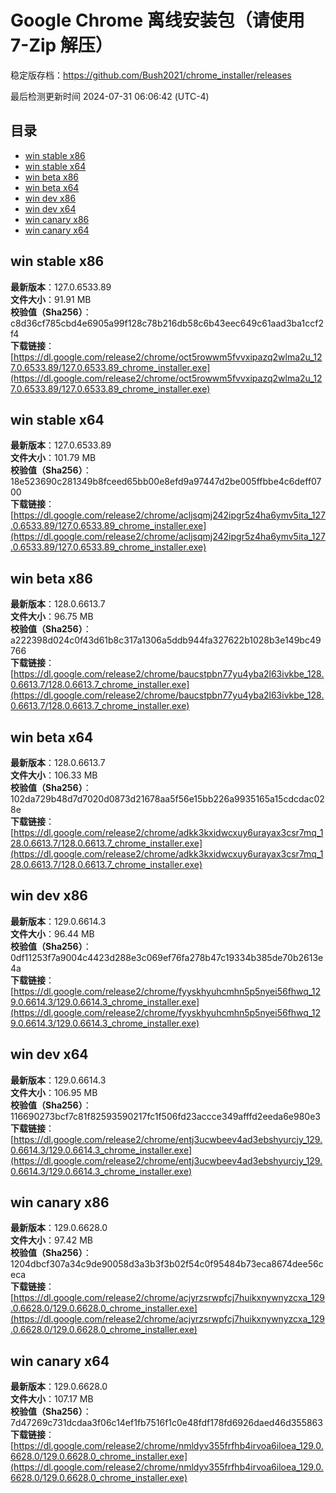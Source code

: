 # Google Chrome 离线安装包（请使用 7-Zip 解压）
稳定版存档：<https://github.com/Bush2021/chrome_installer/releases>

最后检测更新时间
2024-07-31 06:06:42 (UTC-4)


## 目录
* [win stable x86](https://github.com/Bush2021/chrome_installer?tab=readme-ov-file#win-stable-x86)
* [win stable x64](https://github.com/Bush2021/chrome_installer?tab=readme-ov-file#win-stable-x64)
* [win beta x86](https://github.com/Bush2021/chrome_installer?tab=readme-ov-file#win-beta-x86)
* [win beta x64](https://github.com/Bush2021/chrome_installer?tab=readme-ov-file#win-beta-x64)
* [win dev x86](https://github.com/Bush2021/chrome_installer?tab=readme-ov-file#win-dev-x86)
* [win dev x64](https://github.com/Bush2021/chrome_installer?tab=readme-ov-file#win-dev-x64)
* [win canary x86](https://github.com/Bush2021/chrome_installer?tab=readme-ov-file#win-canary-x86)
* [win canary x64](https://github.com/Bush2021/chrome_installer?tab=readme-ov-file#win-canary-x64)

## win stable x86
**最新版本**：127.0.6533.89  
**文件大小**：91.91 MB  
**校验值（Sha256）**：c8d36cf785cbd4e6905a99f128c78b216db58c6b43eec649c61aad3ba1ccf2f4  
**下载链接**：[https://dl.google.com/release2/chrome/oct5rowwm5fvvxipazq2wlma2u_127.0.6533.89/127.0.6533.89_chrome_installer.exe](https://dl.google.com/release2/chrome/oct5rowwm5fvvxipazq2wlma2u_127.0.6533.89/127.0.6533.89_chrome_installer.exe)  

## win stable x64
**最新版本**：127.0.6533.89  
**文件大小**：101.79 MB  
**校验值（Sha256）**：18e523690c281349b8fceed65bb00e8efd9a97447d2be005ffbbe4c6deff0700  
**下载链接**：[https://dl.google.com/release2/chrome/acljsqmj242ipgr5z4ha6ymv5ita_127.0.6533.89/127.0.6533.89_chrome_installer.exe](https://dl.google.com/release2/chrome/acljsqmj242ipgr5z4ha6ymv5ita_127.0.6533.89/127.0.6533.89_chrome_installer.exe)  

## win beta x86
**最新版本**：128.0.6613.7  
**文件大小**：96.75 MB  
**校验值（Sha256）**：a222398d024c0f43d61b8c317a1306a5ddb944fa327622b1028b3e149bc49766  
**下载链接**：[https://dl.google.com/release2/chrome/baucstpbn77yu4yba2l63ivkbe_128.0.6613.7/128.0.6613.7_chrome_installer.exe](https://dl.google.com/release2/chrome/baucstpbn77yu4yba2l63ivkbe_128.0.6613.7/128.0.6613.7_chrome_installer.exe)  

## win beta x64
**最新版本**：128.0.6613.7  
**文件大小**：106.33 MB  
**校验值（Sha256）**：102da729b48d7d7020d0873d21678aa5f56e15bb226a9935165a15cdcdac028e  
**下载链接**：[https://dl.google.com/release2/chrome/adkk3kxidwcxuy6urayax3csr7mq_128.0.6613.7/128.0.6613.7_chrome_installer.exe](https://dl.google.com/release2/chrome/adkk3kxidwcxuy6urayax3csr7mq_128.0.6613.7/128.0.6613.7_chrome_installer.exe)  

## win dev x86
**最新版本**：129.0.6614.3  
**文件大小**：96.44 MB  
**校验值（Sha256）**：0df11253f7a9004c4423d288e3c069ef76fa278b47c19334b385de70b2613e4a  
**下载链接**：[https://dl.google.com/release2/chrome/fyyskhyuhcmhn5p5nyei56fhwq_129.0.6614.3/129.0.6614.3_chrome_installer.exe](https://dl.google.com/release2/chrome/fyyskhyuhcmhn5p5nyei56fhwq_129.0.6614.3/129.0.6614.3_chrome_installer.exe)  

## win dev x64
**最新版本**：129.0.6614.3  
**文件大小**：106.95 MB  
**校验值（Sha256）**：116690273bcf7c81f82593590217fc1f506fd23accce349afffd2eeda6e980e3  
**下载链接**：[https://dl.google.com/release2/chrome/entj3ucwbeev4ad3ebshyurcjy_129.0.6614.3/129.0.6614.3_chrome_installer.exe](https://dl.google.com/release2/chrome/entj3ucwbeev4ad3ebshyurcjy_129.0.6614.3/129.0.6614.3_chrome_installer.exe)  

## win canary x86
**最新版本**：129.0.6628.0  
**文件大小**：97.42 MB  
**校验值（Sha256）**：1204dbcf307a34c9de90058d3a3b3f3b02f54c0f95484b73eca8674dee56ceca  
**下载链接**：[https://dl.google.com/release2/chrome/acjyrzsrwpfcj7huikxnywnyzcxa_129.0.6628.0/129.0.6628.0_chrome_installer.exe](https://dl.google.com/release2/chrome/acjyrzsrwpfcj7huikxnywnyzcxa_129.0.6628.0/129.0.6628.0_chrome_installer.exe)  

## win canary x64
**最新版本**：129.0.6628.0  
**文件大小**：107.17 MB  
**校验值（Sha256）**：7d47269c731dcdaa3f06c14ef1fb7516f1c0e48fdf178fd6926daed46d355863  
**下载链接**：[https://dl.google.com/release2/chrome/nmldyv355frfhb4irvoa6iloea_129.0.6628.0/129.0.6628.0_chrome_installer.exe](https://dl.google.com/release2/chrome/nmldyv355frfhb4irvoa6iloea_129.0.6628.0/129.0.6628.0_chrome_installer.exe)  


